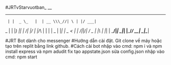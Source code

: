 #JRTvStarvuotban_ __
___    __  _   _ _   _  __ 
     | |  _ \_   |  | __ \\\_//| \ | |/ ___|
  _  | | |_) || |   /| |/ | |/_\ |  \| | |  _ 
 | |_| |  _ < | |   /|_|/_| / _ \| |\  | |_| |
  \___/|_| \_\|_|    |_____/_/ \_\_| \_|\____|


#JRT
Bot dành cho messenger
#Hướng dẫn cài đặt. 
Git clone về máy hoặc tạo trên replit bằng link github.
#Cách cài bot
nhập vào cmd: npm i và npm install express và npm adudit fix
tạo appstate.json 
sửa config.json
nhập vào cmd: npm start
